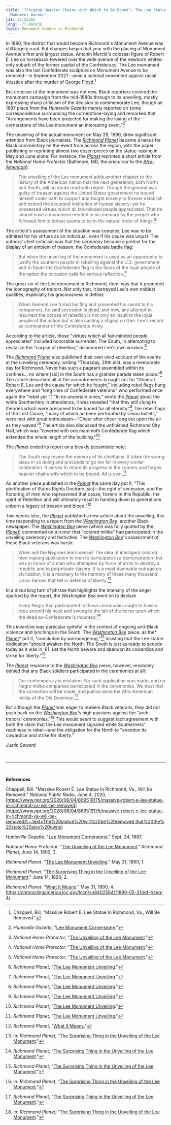 ```yaml
---
title: '"Forging Heavier Chains with Which to Be Bound": The Lee Statue on
  Monument Avenue'
lat: 37.55382
long: -77.460236
topic: Monument Avenue in Richmond
---
```

In 1890, the district that would become Richmond's Monument Avenue was still largely rural. But changes began that year with the placing of Monument Avenue's first and largest statue. Antonin Mercié's colossal figure of Robert E. Lee on horseback towered over the wide avenue of the newborn whites-only suburb of the former capital of the Confederacy. The Lee monument was also the last Confederate sculpture on Monument Avenue to be removed—in September 2021—amid a national movement against racial injustice after the murder of George Floyd.[^1] 

But criticism of the monument was not new. Black reporters covered the monument campaign from the mid-1880s through to its unveiling, mostly expressing sharp criticism of the decision to commemorate Lee, though an 1887 piece from the *Huntsville Gazette* merely reported on some correspondence surrounding the cornerstone-laying and remarked that "Arrangements have been projected for making the laying of the cornerstone of the Lee monument an interesting event."[^2]

The unveiling of the actual monument on May 29, 1890, drew significant attention from Black journalists. The *[Richmond Planet](https://www.newspapers.com/paper/richmond-planet/1796/)* became a nexus for Black commentary on the event from across the region, with the paper publishing or reprinting almost two dozen pieces on the statue-raising in May and June alone. For instance, the *[Planet](https://www.newspapers.com/paper/richmond-planet/1796/)* reprinted a short article from the *National Home Protector* (Baltimore, MD, the precursor to the *[Afro-American](https://proxy.library.upenn.edu/login?url=https://www.proquest.com/publication/45589?accountid=14707&decadeSelected=2010+-+2019&yearSelected=2010&monthSelected=12&issueNameSelected=02010Y12Y25$23Dec+25,+2010)*):

> The unveiling of the Lee monument adds another chapter to the history of the American nation that the next generation, both North and South, will no doubt read with regret. Though the general was guilty of treason against the United States government he bound himself under oath to support and fought bravely to forever establish and extend the accursed institution of human slavery; yet he possessed virtues which all fair-minded people appreciated. That he should have a monument erected in his memory by the people who followed him to defeat seems to be in the natural order of things.[^3]

The article's assessment of the situation was complex; Lee was to be admired for his virtues as an individual, even if his cause was unjust. The authors' chief criticism was that the *ceremony* became a pretext for the display of an emblem of treason, the Confederate battle flag:

> But when the unveiling of the monument is used as an opportunity to justify the southern people in rebelling against the U.S. government and to flaunt the Confederate flag in the faces of the loyal people of the nation the occasion calls for serious reflection.[^4]

The great sin of the Lee monument in Richmond, then, was that it promoted the iconography of traitors. Not only that, it betrayed Lee's *own* noblest qualities, especially his graciousness in defeat:

> When General Lee furled his flag and presented his sword to his conquerors, he said secession is dead, and now, any attempt to resurrect the corpse of rebellion is not only an insult to the loyal people of the nation but is also casting a stigma on Gen. Lee's record as commander of the Confederate Army.

According to the article, those "virtues which all fair-minded people appreciated" included honorable surrender. The South, in attempting to revitalize the "corpse of rebellion," dishonored Lee's own wisdom.[^5]

The *[Richmond Planet](https://www.newspapers.com/paper/richmond-planet/1796/)* also published their own vivid account of the events at the unveiling ceremony, writing "Thursday, 29th inst. was a memorable day for Richmond. Never has such a pageant assembled within its confines... no where \[sic] in the South has a grander parade taken place."[^6] The article described all of the accoutrements brought out for "General Robert E. Lee and the cause for which he fought," including rebel flags hung everywhere and "long lines of Confederate veterans" who performed once again the "rebel yell."[^7] "In no uncertain tones," wrote the *[Planet](https://www.newspapers.com/paper/richmond-planet/1796/)* about the white Southerners in attendance, it was revealed "that they still clung to theories which were presumed to be buried for all eternity."[^8] The rebel flags of the Lost Cause, "many of which  ad been perforated by Union bullets," were met with great enthusiasm—"Cheer after cheer rang out upon the air as they waved."[^9] The article also discussed the unfinished Richmond City Hall, which was "covered with one mammoth Confederate flag which extended the whole length of the building."[^10]

The *[Planet](https://www.newspapers.com/paper/richmond-planet/1796/)* ended its report on a bleakly pessimistic note:

> The South may revere the memory of its chieftains. It takes the wrong steps in so doing and proceeds to go too far in every similar celebration. It serves to retard its progress in the country and forges heavier chains with which to be bound. All is over.[^11]

As another piece published in the *[Planet](https://www.newspapers.com/paper/richmond-planet/1796/)* the same day put it, "This glorification of States Rights Doctrine \[sic]—the right of secession, and the honoring of men who represented that cause, fosters in this Republic, the spirit of Rebellion and will ultimately result in handing down to generations unborn a legacy of treason and blood."[^12]

Two weeks later, the *[Planet](https://www.newspapers.com/paper/richmond-planet/1796/)* published a new article about the unveiling, this time responding to a report from the *[Washington Bee](https://www.newspapers.com/paper/the-washington-bee/1346/)*, another Black newspaper. The *[Washington Bee](https://www.newspapers.com/paper/the-washington-bee/1346/)* piece (which was fully quoted by the *[Planet](https://www.newspapers.com/paper/richmond-planet/1796/)*) commented on a rumor that "colored militia" had participated in the unveiling ceremony and festivities. The *[Washington Bee](https://www.newspapers.com/paper/the-washington-bee/1346/)*'s assessment of these Black veterans was harsh:

> When will the Negroes learn sense? The idea of intelligent colored men making application to men to participate in a demonstration that was in honor of a man who attempted by force of arms to destroy a republic and to perpetuate slavery. It is a most damnable outrage on civilization; it is a mockery to the memory of those many thousand Union heroes that fell in defense of liberty.[^13]

In a disturbing turn of phrase that highlights the intensity of the anger sparked by the report, the *Washington Bee* went on to declare

> Every Negro that participated in those ceremonies ought to have a rope around his neck and swung to the tail of the horse upon which the dead ex-Confederate is mounted.[^14]

This invective was particular spiteful in the context of ongoing anti-Black violence and lynchings in the South. The *[Washington Bee](https://www.newspapers.com/paper/the-washington-bee/1346/)* piece, as the* [Planet](https://www.newspapers.com/paper/richmond-planet/1796/)* put it, "concluded by warmongering,"[^15] insisting that the Lee statue dedication "should awaken the North. The South is just as ready to secede today as it was in '61. Let the North beware and abandon its cowardice and strike for liberty."[^16]

The *[Planet](https://www.newspapers.com/paper/richmond-planet/1796/)* response to the *[Washington Bee](https://www.newspapers.com/paper/the-washington-bee/1346/)* piece, however, resolutely denied that any Black soldiers participated in the ceremonies at all:

> Our contemporary is mistaken. No such application was made, and no Negro militia companies participated in the ceremonies. We trust that the correction will be made, and justice done the Afro-American militia of the Old Dominion.[^17]

But although the *[Planet](https://www.newspapers.com/paper/richmond-planet/1796/)* was eager to redeem Black veterans, they did not push back on the *[Washington Bee](https://www.newspapers.com/paper/the-washington-bee/1346/)*'s high passions against the "arch traitors' ceremonies."[^18] This would seem to suggest tacit agreement with both the claim that the Lee monument signaled white Southerners' readiness to rebel—and the obligation for the North to "abandon its cowardice and strike for liberty."

*Justin Seward*

*<br>*

*<hr>*

*<br>*

**References**

Chappell, Bill. "Massive Robert E. Lee Statue In Richmond, Va., Will be Removed." *National Public Radio*, June 4, 2020,
[https://www.npr.org/2020/06/04/869519175/massive-robert-e-lee-statue-in-richmond-va-will-be-removed](https://www.npr.org/2020/06/04/869519175/massive-robert-e-lee-statue-in-richmond-va-will-be-removed#:~:text=The%20statue%20will%20be%20removed,that%20the%20state%20also%20owns)

*Huntsville Gazette*. "[Lee Monument Cornerstone](https://www.newspapers.com/paper/huntsville-gazette/32169/)." Sept. 24, 1887.

*National Home Protector*. "[The Unveiling of the Lee Monument](https://www.newspapers.com/paper/richmond-planet/1796/)." *Richmond Planet*, June 14, 1890, 3.

*Richmond Planet*. "[The Lee Monument Unveiling](https://www.newspapers.com/paper/richmond-planet/1796/)." May 31, 1890, 1.

*Richmond Planet*. "[The Surprising Thing in the Unveiling of the Lee Monument](https://www.newspapers.com/paper/richmond-planet/1796/)." June 14, 1890, 2.

*Richmond Planet*. "[What It Means](https://www.newspapers.com/paper/richmond-planet/1796/)." May 31, 1890, 4.
<https://chroniclingamerica.loc.gov/lccn/sn84025841/1890-05-31/ed-1/seq-4/>

[^1]: Chappell, Bill, "Massive Robert E. Lee Statue In Richmond, Va., Will Be Removed."

[^2]: *Huntsville Gazette*, "[Lee Monument Cornerstone](https://www.newspapers.com/paper/huntsville-gazette/32169/)."

[^3]: *National Home Protector*, "[The Unveiling of the Lee Monument](https://www.newspapers.com/paper/richmond-planet/1796/)."

[^4]: *National Home Protector*, "[The Unveiling of the Lee Monument](https://www.newspapers.com/paper/richmond-planet/1796/)."

[^5]: *National Home Protector*, "[The Unveiling of the Lee Monument](https://www.newspapers.com/paper/richmond-planet/1796/)."

[^6]: *Richmond Planet*, "[The Lee Monument Unveiling](https://www.newspapers.com/paper/richmond-planet/1796/)."

[^7]: *Richmond Planet*, "[The Lee Monument Unveiling](https://www.newspapers.com/paper/richmond-planet/1796/)."

[^8]: *Richmond Planet*, "[The Lee Monument Unveiling](https://www.newspapers.com/paper/richmond-planet/1796/)."

[^9]: *Richmond Planet*, "[The Lee Monument Unveiling](https://www.newspapers.com/paper/richmond-planet/1796/)."

[^10]: *Richmond Planet*, "[The Lee Monument Unveiling](https://www.newspapers.com/paper/richmond-planet/1796/)."

[^11]: *Richmond Planet*, "[The Lee Monument Unveiling](https://www.newspapers.com/paper/richmond-planet/1796/)."

[^12]: *Richmond Planet*, "[What It Means](https://www.newspapers.com/paper/richmond-planet/1796/)."

[^13]: In: *Richmond Planet*, "[The Surprising Thing in the Unveiling of the Lee Monument](https://www.newspapers.com/paper/richmond-planet/1796/)."

[^14]: *Richmond Planet*, "[The Surprising Thing in the Unveiling of the Lee Monument](https://www.newspapers.com/paper/richmond-planet/1796/)."

[^15]: *Richmond Planet*, "[The Surprising Thing in the Unveiling of the Lee Monument](https://www.newspapers.com/paper/richmond-planet/1796/)."

[^16]: In: *Richmond Planet*, "[The Surprising Thing in the Unveiling of the Lee Monument](https://www.newspapers.com/paper/richmond-planet/1796/)."

[^17]: *Richmond Planet*, "[The Surprising Thing in the Unveiling of the Lee Monument](https://www.newspapers.com/paper/richmond-planet/1796/)."

[^18]: In: *Richmond Planet*, "[The Surprising Thing in the Unveiling of the Lee Monument](https://www.newspapers.com/paper/richmond-planet/1796/)."
